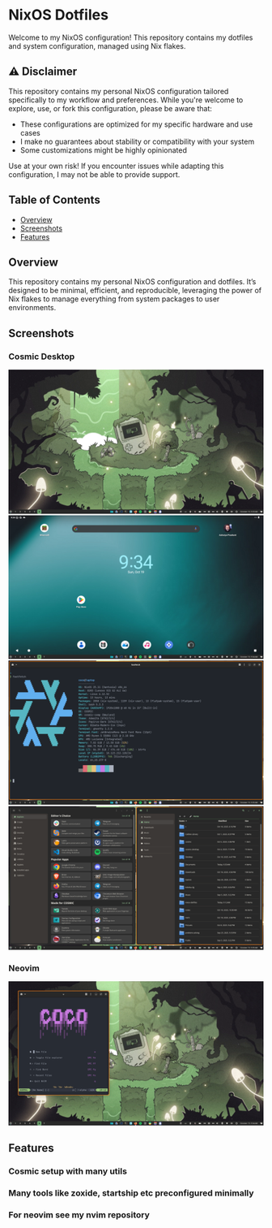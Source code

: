 # NixOS Dotfiles

Welcome to my NixOS configuration! This repository contains my dotfiles and system configuration, managed using Nix flakes.

## ⚠️ Disclaimer

This repository contains my personal NixOS configuration tailored specifically to my workflow and preferences. While you're welcome to explore, use, or fork this configuration, please be aware that:

- These configurations are optimized for my specific hardware and use cases
- I make no guarantees about stability or compatibility with your system
- Some customizations might be highly opinionated

Use at your own risk! If you encounter issues while adapting this configuration, I may not be able to provide support.

## Table of Contents

- [Overview](#overview)
- [Screenshots](#Screenshots)
- [Features](#features)

## Overview

This repository contains my personal NixOS configuration and dotfiles. It’s designed to be minimal, efficient, and reproducible, leveraging the power of Nix flakes to manage everything from system packages to user environments.

## Screenshots

### Cosmic Desktop

![Cosmic](images/screenshots/Cosmic.png)
![Cosmic](images/screenshots/Waydroid.png)
![Cosmic](images/screenshots/Fetch.png)
![Cosmic](images/screenshots/store&file-manager.png)

### Neovim

![Cosmic](images/screenshots/Neovim.png)

## Features

### Cosmic setup with many utils

### Many tools like zoxide, startship etc preconfigured minimally

### For neovim see my nvim repository
